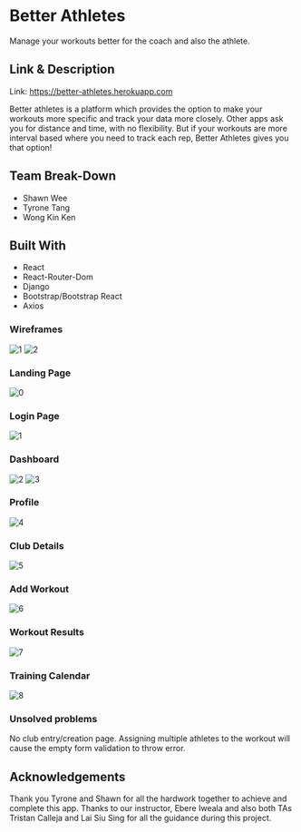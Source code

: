 # Better Athletes

Manage your workouts better for the coach and also the athlete.

## Link & Description

Link: https://better-athletes.herokuapp.com

Better athletes is a platform which provides the option to make your workouts more specific and track your data more closely. Other apps ask you for distance and time, with no flexibility. But if your workouts are more interval based where you need to track each rep, Better Athletes gives you that option!


## Team Break-Down

- Shawn Wee
- Tyrone Tang
- Wong Kin Ken

## Built With
- React
- React-Router-Dom
- Django
- Bootstrap/Bootstrap React
- Axios

### Wireframes
![1](./screenshots/Wireframe1.png)
![2](./screenshots/Wireframe2.png)

### Landing Page
![0](./screenshots/Landing.png)
### Login Page
![1](./screenshots/Login.png)
### Dashboard
![2](./screenshots/CoachDash.png)
![3](./screenshots/CoachDash2.png)
### Profile
![4](./screenshots/Profile.png)
### Club Details
![5](./screenshots/Club.png)
### Add Workout
![6](./screenshots/AddWorkOut.png)
### Workout Results
![7](./screenshots/WorkoutResults.png)
### Training Calendar
![8](./screenshots/TrainingCalendar.png)

### Unsolved problems

No club entry/creation page.
Assigning multiple athletes to the workout will cause the empty form validation to throw error.

## Acknowledgements
Thank you Tyrone and Shawn for all the hardwork together to achieve and complete this app. Thanks to our instructor, Ebere Iweala and also both TAs Tristan Calleja and Lai Siu Sing for all the guidance during this project.
